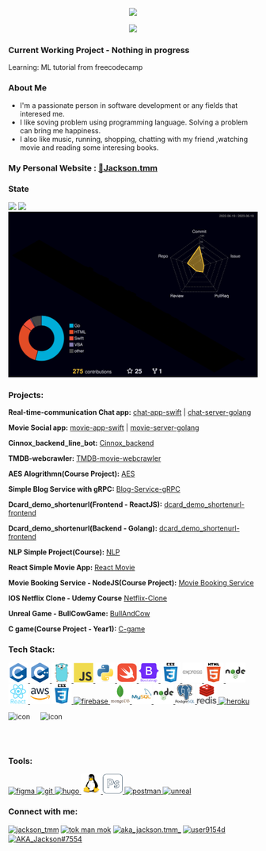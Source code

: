 <!-- <p align="center"><img src="https://i.imgur.com/A6bWGFl.gif"/></p> -->
<p align="center"><img src="https://readme-typing-svg.herokuapp.com?font=Rancho&size=30&pause=1000&color=F76ECB&center=true&vCenter=true&multiline=true&width=435&lines=It%E2%80%99s+up+to+you+how+far+you%E2%80%99ll+go"/></p>

<p align="center"><img src="https://quotes-github-readme.vercel.app/api?type=horizontal&theme=dark"/><br></p>

 ### Current Working Project - Nothing in progress
 Learning: ML tutorial from freecodecamp

### About Me
* I'm a passionate person in software development or any fields that interesed me.
* I like soving problem using programming language. Solving a problem can bring me happiness.
* I also like music, running, shopping, chatting with my friend ,watching movie and reading some interesing books.

### My Personal Website : [💖Jackson.tmm](https://ryantokmanmokmtm.github.io/)

### State 
<!--  <img src="https://stats.justsong.cn/api/leetcode/?username=_jacksontmm" style="box-shadow:none !importantl;"/> -->
<!-- ![LeetCode Stats](https://leetcard.jacoblin.cool/_jacksontmm?theme=nord&font=Quicksand&ext=heatmap) -->
<img src="https://leetcard.jacoblin.cool/_jacksontmm?theme=nord&font=Quicksand&ext=heatmap"/>
<img src="https://leetcode-badge-showcase.vercel.app/api?username=_jacksontmm&theme=dark"/>



<img src="./profile-3d-contrib/profile-night-rainbow.svg"/>


<!-- <h3 align="left">Github-stats:</h3>

![Top Langs](https://github-readme-stats.vercel.app/api/top-langs/?username=RyanTokManMokMTM&theme=great-gatsby&layout=compact&langs_count=10&count_private=true)
![Anurag's github stats](https://github-readme-stats.vercel.app/api?username=RyanTokManMokMTM&theme=great-gatsby&show_icons=true&count_private=true) -->
<!-- <p><img align="center" src="https://github-readme-streak-stats.herokuapp.com/?user=ryantokmanmokmtm&theme=great-gatsby" alt="ryantokmanmokmtm" /></p> -->

<h3 align="left">Projects:</h3>

**Real-time-communication Chat app:** 
[chat-app-swift](https://github.com/RyanTokManMokMTM/swiftui-chat-app) | 
[chat-server-golang](https://github.com/RyanTokManMokMTM/chat-app-server)

**Movie Social app:** 
[movie-app-swift](https://github.com/RyanTokManMokMTM/MovieAppSwiftUI) | 
[movie-server-golang](https://github.com/RyanTokManMokMTM/movie-server)

**Cinnox_backend_line_bot:**
[Cinnox_backend](https://github.com/RyanTokManMokMTM/cinnox_backend_hw)

**TMDB-webcrawler:**
[TMDB-movie-webcrawler](https://github.com/RyanTokManMokMTM/tmdb-movie-webcrawler)

**AES Alogrithmn(Course Project):**
[AES](https://github.com/RyanTokManMokMTM/AES)

**Simple Blog Service with gRPC:**
[Blog-Service-gRPC](https://github.com/RyanTokManMokMTM/gRPC-microservices-blogService)

**Dcard_demo_shortenurl(Frontend - ReactJS):**
[dcard_demo_shortenurl-frontend](https://github.com/RyanTokManMokMTM/dcard_demo_shortenurl)

**Dcard_demo_shortenurl(Backend - Golang):**
[dcard_demo_shortenurl-frontend](https://github.com/RyanTokManMokMTM/dcard_shorten_url_demo)

**NLP Simple Project(Course):**
[NLP](https://github.com/RyanTokManMokMTM/NLP_Final)

**React Simple Movie App:**
[React Movie](https://github.com/RyanTokManMokMTM/react-heroku)

**Movie Booking Service - NodeJS(Course Project):**
[Movie Booking Service](https://github.com/RyanTokManMokMTM/NodeJsServer)

**IOS Netflix Clone - Udemy Course**
[Netflix-Clone](https://github.com/RyanTokManMokMTM/Swift_IOS)

**Unreal Game - BullCowGame:**
[BullAndCow](https://github.com/RyanTokManMokMTM/Unreal)

**C game(Course Project - Year1):**
[C-game](https://github.com/RyanTokManMokMTM/C-_final_prpject)


<h3 align="left">Tech Stack:</h3>
<p align="left"> <a href="https://www.cprogramming.com/" target="_blank" rel="noreferrer"> 
<img src="https://raw.githubusercontent.com/devicons/devicon/master/icons/c/c-original.svg" alt="c" width="40" height="40"/> </a> 
<a href="https://www.w3schools.com/cpp/" target="_blank" rel="noreferrer"> 
<img src="https://raw.githubusercontent.com/devicons/devicon/master/icons/cplusplus/cplusplus-original.svg" alt="cplusplus" width="40" height="40"/> </a>
<a href="https://golang.org" target="_blank" rel="noreferrer">
<img src="https://raw.githubusercontent.com/devicons/devicon/master/icons/go/go-original.svg" alt="go" width="40" height="40"/> 
</a> <a href="https://developer.mozilla.org/en-US/docs/Web/JavaScript" target="_blank" rel="noreferrer"> <img src="https://raw.githubusercontent.com/devicons/devicon/master/icons/javascript/javascript-original.svg" alt="javascript" width="40" height="40"/> </a> <a href="https://www.python.org" target="_blank" rel="noreferrer"> <img src="https://raw.githubusercontent.com/devicons/devicon/master/icons/python/python-original.svg" alt="python" width="40" height="40"/> </a> <a href="https://developer.apple.com/swift/" target="_blank" rel="noreferrer"> <img src="https://raw.githubusercontent.com/devicons/devicon/master/icons/swift/swift-original.svg" alt="swift" width="40" height="40"/> </a> 
 <a href="https://getbootstrap.com" target="_blank" rel="noreferrer"> <img src="https://raw.githubusercontent.com/devicons/devicon/master/icons/bootstrap/bootstrap-plain-wordmark.svg" alt="bootstrap" width="40" height="40"/> </a> <a href="https://www.w3schools.com/css/" target="_blank" rel="noreferrer"> <img src="https://raw.githubusercontent.com/devicons/devicon/master/icons/css3/css3-original-wordmark.svg" alt="css3" width="40" height="40"/> </a> <a href="https://expressjs.com" target="_blank" rel="noreferrer"> <img src="https://raw.githubusercontent.com/devicons/devicon/master/icons/express/express-original-wordmark.svg" alt="express" width="40" height="40"/> </a> <a href="https://www.w3.org/html/" target="_blank" rel="noreferrer"> <img src="https://raw.githubusercontent.com/devicons/devicon/master/icons/html5/html5-original-wordmark.svg" alt="html5" width="40" height="40"/> </a> <a href="https://nodejs.org" target="_blank" rel="noreferrer"> <img src="https://raw.githubusercontent.com/devicons/devicon/master/icons/nodejs/nodejs-original-wordmark.svg" alt="nodejs" width="40" height="40"/> </a> <a href="https://reactjs.org/" target="_blank" rel="noreferrer"> <img src="https://raw.githubusercontent.com/devicons/devicon/master/icons/react/react-original-wordmark.svg" alt="react" width="40" height="40"/> </a> 
<img src="https://raw.githubusercontent.com/devicons/devicon/master/icons/amazonwebservices/amazonwebservices-original-wordmark.svg" alt="aws" width="40" height="40"/> </a> <a href="https://getbootstrap.com" target="_blank" rel="noreferrer"> 
</a> <a href="https://www.w3schools.com/css/" target="_blank" rel="noreferrer"> <img src="https://raw.githubusercontent.com/devicons/devicon/master/icons/css3/css3-original-wordmark.svg" alt="css3" width="40" height="40"/> </a> 
<!-- <a href="https://www.docker.com/" target="_blank" rel="noreferrer"> <img src="https://raw.githubusercontent.com/devicons/devicon/master/icons/docker/docker-original-wordmark.svg" alt="docker" width="40" height="40"/> </a>  -->
<a href="https://expressjs.com" target="_blank" rel="noreferrer"> 
</a> <a href="https://firebase.google.com/" target="_blank" rel="noreferrer"> <img src="https://www.vectorlogo.zone/logos/firebase/firebase-icon.svg" alt="firebase" width="40" height="40"/> </a> <a href="https://www.w3.org/html/" target="_blank" rel="noreferrer">
</a> <a href="https://www.mongodb.com/" target="_blank" rel="noreferrer"> <img src="https://raw.githubusercontent.com/devicons/devicon/master/icons/mongodb/mongodb-original-wordmark.svg" alt="mongodb" width="40" height="40"/> </a> <a href="https://www.mysql.com/" target="_blank" rel="noreferrer"> <img src="https://raw.githubusercontent.com/devicons/devicon/master/icons/mysql/mysql-original-wordmark.svg" alt="mysql" width="40" height="40"/> </a> <a href="https://nodejs.org" target="_blank" rel="noreferrer"> <img src="https://raw.githubusercontent.com/devicons/devicon/master/icons/nodejs/nodejs-original-wordmark.svg" alt="nodejs" width="40" height="40"/> </a> <a href="https://www.postgresql.org" target="_blank" rel="noreferrer"> <img src="https://raw.githubusercontent.com/devicons/devicon/master/icons/postgresql/postgresql-original-wordmark.svg" alt="postgresql" width="40" height="40"/> </a> <a href="https://reactjs.org/" target="_blank" rel="noreferrer"> </a> <a href="https://redis.io" target="_blank" rel="noreferrer"> <img src="https://raw.githubusercontent.com/devicons/devicon/master/icons/redis/redis-original-wordmark.svg" alt="redis" width="40" height="40"/> </a> 
<a href="https://heroku.com" target="_blank" rel="noreferrer"> <img src="https://www.vectorlogo.zone/logos/heroku/heroku-icon.svg" alt="heroku" width="40" height="40"/> </a>
<!-- <a href="https://kubernetes.io" target="_blank" rel="noreferrer"> <img src="https://www.vectorlogo.zone/logos/kubernetes/kubernetes-icon.svg" alt="kubernetes" width="40" height="40"/> -->
<div style="display: flex; align-items: flex-start;"><img src="https://techstack-generator.vercel.app/kubernetes-icon.svg" alt="icon" width="65" height="65" /><img src="https://techstack-generator.vercel.app/docker-icon.svg" alt="icon" width="65" height="65" /></div>
</p>

<h3 align="left">Tools:</h3>
<p align="left"> <a href="https://www.figma.com/" target="_blank" rel="noreferrer"> <img src="https://www.vectorlogo.zone/logos/figma/figma-icon.svg" alt="figma" width="40" height="40"/> </a> <a href="https://git-scm.com/" target="_blank" rel="noreferrer"> <img src="https://www.vectorlogo.zone/logos/git-scm/git-scm-icon.svg" alt="git" width="40" height="40"/> </a> <a href="https://gohugo.io/" target="_blank" rel="noreferrer"> <img src="https://api.iconify.design/logos-hugo.svg" alt="hugo" width="40" height="40"/> </a> <a href="https://www.linux.org/" target="_blank" rel="noreferrer"> <img src="https://raw.githubusercontent.com/devicons/devicon/master/icons/linux/linux-original.svg" alt="linux" width="40" height="40"/> </a> <a href="https://www.photoshop.com/en" target="_blank" rel="noreferrer"> <img src="https://raw.githubusercontent.com/devicons/devicon/master/icons/photoshop/photoshop-line.svg" alt="photoshop" width="40" height="40"/> </a> <a href="https://postman.com" target="_blank" rel="noreferrer"> <img src="https://www.vectorlogo.zone/logos/getpostman/getpostman-icon.svg" alt="postman" width="40" height="40"/> </a> <a href="https://unrealengine.com/" target="_blank" rel="noreferrer"> <img src="https://raw.githubusercontent.com/kenangundogan/fontisto/036b7eca71aab1bef8e6a0518f7329f13ed62f6b/icons/svg/brand/unreal-engine.svg" alt="unreal" width="40" height="40"/> </a> </p>

<h3 align="left">Connect with me:</h3>
<p align="left">
<a href="https://twitter.com/jackson_tmm" target="blank"><img align="center" src="https://raw.githubusercontent.com/rahuldkjain/github-profile-readme-generator/master/src/images/icons/Social/twitter.svg" alt="jackson_tmm" height="30" width="40" /></a>
<a href="https://fb.com/karot.ka.7505k" target="blank"><img align="center" src="https://raw.githubusercontent.com/rahuldkjain/github-profile-readme-generator/master/src/images/icons/Social/facebook.svg" alt="tok man mok" height="30" width="40" /></a>
<a href="https://instagram.com/aka_jackson.tmm_" target="blank"><img align="center" src="https://raw.githubusercontent.com/rahuldkjain/github-profile-readme-generator/master/src/images/icons/Social/instagram.svg" alt="aka_jackson.tmm_" height="30" width="40" /></a>
<a href="https://www.leetcode.com/user9154d" target="blank"><img align="center" src="https://raw.githubusercontent.com/rahuldkjain/github-profile-readme-generator/master/src/images/icons/Social/leet-code.svg" alt="user9154d" height="30" width="40" /></a>
<a href="https://discord.gg/AKA_Jackson#7554" target="blank"><img align="center" src="https://raw.githubusercontent.com/rahuldkjain/github-profile-readme-generator/master/src/images/icons/Social/discord.svg" alt="AKA_Jackson#7554" height="30" width="40" /></a>
</p>


